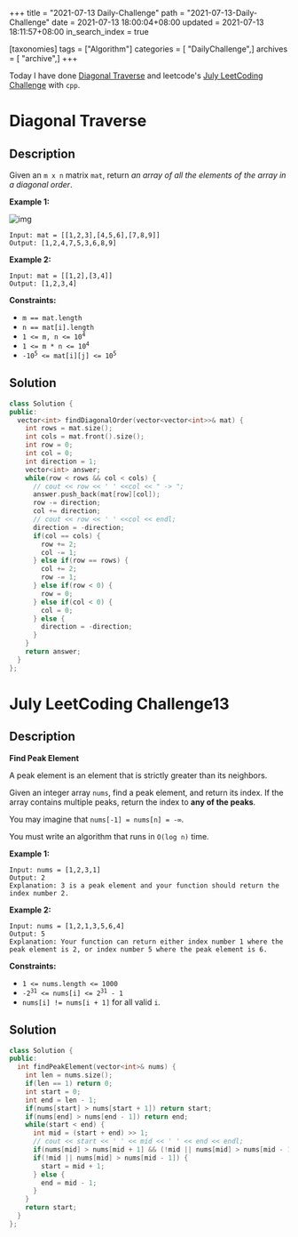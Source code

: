 +++
title = "2021-07-13 Daily-Challenge"
path = "2021-07-13-Daily-Challenge"
date = 2021-07-13 18:00:04+08:00
updated = 2021-07-13 18:11:57+08:00
in_search_index = true

[taxonomies]
tags = ["Algorithm"]
categories = [ "DailyChallenge",]
archives = [ "archive",]
+++

Today I have done [Diagonal Traverse](https://leetcode.com/problems/diagonal-traverse/description/) and leetcode's [July LeetCoding Challenge](https://leetcode.com/explore/challenge/card/july-leetcoding-challenge-2021/609/week-2-july-8th-july-14th/3812/) with `cpp`.

<!-- more -->

# Diagonal Traverse

## Description

Given an `m x n` matrix `mat`, return *an array of all the elements of the array in a diagonal order*.

 

**Example 1:**

![img](https://assets.leetcode.com/uploads/2021/04/10/diag1-grid.jpg)

```
Input: mat = [[1,2,3],[4,5,6],[7,8,9]]
Output: [1,2,4,7,5,3,6,8,9]
```

**Example 2:**

```
Input: mat = [[1,2],[3,4]]
Output: [1,2,3,4]
```

 

**Constraints:**

<ul>
	<li><code>m == mat.length</code></li>
	<li><code>n == mat[i].length</code></li>
	<li><code>1 &lt;= m, n &lt;= 10<sup>4</sup></code></li>
	<li><code>1 &lt;= m * n &lt;= 10<sup>4</sup></code></li>
	<li><code>-10<sup>5</sup> &lt;= mat[i][j] &lt;= 10<sup>5</sup></code></li>
</ul>

## Solution

``` cpp
class Solution {
public:
  vector<int> findDiagonalOrder(vector<vector<int>>& mat) {
    int rows = mat.size();
    int cols = mat.front().size();
    int row = 0;
    int col = 0;
    int direction = 1;
    vector<int> answer;
    while(row < rows && col < cols) {
      // cout << row << ' ' <<col << " -> ";
      answer.push_back(mat[row][col]);
      row -= direction;
      col += direction;
      // cout << row << ' ' <<col << endl;
      direction = -direction;
      if(col == cols) {
        row += 2;
        col -= 1;
      } else if(row == rows) {
        col += 2;
        row -= 1;
      } else if(row < 0) {
        row = 0;
      } else if(col < 0) {
        col = 0;
      } else {
        direction = -direction;
      }
    }
    return answer;
  }
};
```

# July LeetCoding Challenge13

## Description

**Find Peak Element**

A peak element is an element that is strictly greater than its neighbors.

Given an integer array `nums`, find a peak element, and return its index. If the array contains multiple peaks, return the index to **any of the peaks**.

You may imagine that `nums[-1] = nums[n] = -∞`.

You must write an algorithm that runs in `O(log n)` time.

 

**Example 1:**

```
Input: nums = [1,2,3,1]
Output: 2
Explanation: 3 is a peak element and your function should return the index number 2.
```

**Example 2:**

```
Input: nums = [1,2,1,3,5,6,4]
Output: 5
Explanation: Your function can return either index number 1 where the peak element is 2, or index number 5 where the peak element is 6.
```

 

**Constraints:**

<ul>
	<li><code>1 &lt;= nums.length &lt;= 1000</code></li>
	<li><code>-2<sup>31</sup> &lt;= nums[i] &lt;= 2<sup>31</sup> - 1</code></li>
	<li><code>nums[i] != nums[i + 1]</code> for all valid <code>i</code>.</li>
</ul>



## Solution

``` cpp
class Solution {
public:
  int findPeakElement(vector<int>& nums) {
    int len = nums.size();
    if(len == 1) return 0;
    int start = 0;
    int end = len - 1;
    if(nums[start] > nums[start + 1]) return start;
    if(nums[end] > nums[end - 1]) return end;
    while(start < end) {
      int mid = (start + end) >> 1;
      // cout << start << ' ' << mid << ' ' << end << endl;
      if(nums[mid] > nums[mid + 1] && (!mid || nums[mid] > nums[mid - 1])) return mid;
      if(!mid || nums[mid] > nums[mid - 1]) {
        start = mid + 1;
      } else {
        end = mid - 1;
      }
    }
    return start;
  }
};
```
